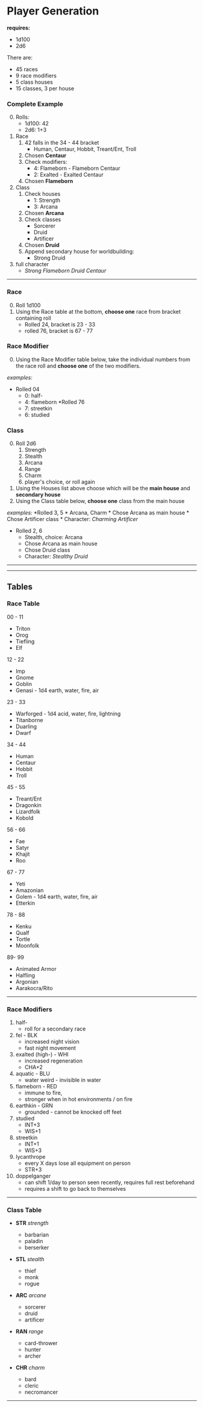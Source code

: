 # Player Generation
**requires:**
* 1d100
* 2d6

There are:
* 45 races
* 9 race modifiers
* 5 class houses
* 15 classes, 3 per house

### Complete Example

0. Rolls:
   * 1d100: 42
   * 2d6: 1+3
0. Race
   1. 42 falls in the 34 - 44 bracket
       * Human, Centaur, Hobbit, Treant/Ent, Troll
   2. Chosen **Centaur**
   3. Check modifiers:
      * 4: Flameborn  - Flameborn Centaur
      * 2: Exalted  - Exalted Centaur  
   0. Chosen **Flameborn**
1. Class
   1. Check houses
      * 1: Strength
      * 3: Arcana
   1. Chosen **Arcana**
   2. Check classes 
      * Sorcerer
      * Druid
      * Artificer 
   0. Chosen **Druid**
   1. Append secondary house for worldbuilding:
       * Strong Druid
0. full character
   * _Strong Flameborn Druid Centaur_   


---


### Race

0. Roll 1d100
0. Using the Race table at the bottom, **choose one** race from bracket containing roll
    * Rolled 24, bracket is 23 - 33
    * rolled 76, bracket is 67 - 77


### Race Modifier

0. Using the Race Modifier table below, take the individual numbers from the race roll and **choose one** of the two modifiers.

_examples:_
* Rolled 04
    * 0: half-
    * 4: flameborn
*Rolled 76
    * 7: streetkin
    * 6: studied


### Class

0. Roll 2d6
    1. Strength
    2. Stealth
    3. Arcana
    4. Range
    5. Charm
    6. player's choice, or roll again
0. Using the Houses list above choose which will be the **main house** and **secondary house**
0. Using the Class table below, **choose one** class from the main house

_examples:_
*Rolled 3, 5
    * Arcana, Charm
    * Chose Arcana as main house
    * Chose Artificer class
    * Character: _Charming Artificer_
* Rolled 2, 6
    * Stealth, choice: Arcana
    * Chose Arcana as main house
    * Chose Druid class
    * Character: _Stealthy Druid_


-------------------------------------------
-------------------------------------------

## Tables

### Race Table

00 - 11
  * Triton
  * Orog
  * Tiefling
  * Elf

12 - 22
  * Imp
  * Gnome
  * Goblin
  * Genasi - 1d4 earth, water, fire, air

23 - 33
  * Warforged - 1d4 acid, water, fire, lightning
  * Titanborne
  * Duarling
  * Dwarf
    
34 - 44
  * Human
  * Centaur
  * Hobbit
  * Troll
    
45 - 55
  * Treant/Ent
  * Dragonkin
  * Lizardfolk
  * Kobold
    
56 - 66    
  * Fae
  * Satyr
  * Khajit
  * Roo
  
67 - 77
  * Yeti
  * Amazonian
  * Golem - 1d4 earth, water, fire, air
  * Etterkin
    
78 - 88
  * Kenku
  * Qualf
  * Tortle
  * Moonfolk
    
 89- 99  
  * Animated Armor
  * Halfling
  * Argonian
  * Aarakocra/Rito

---

### Race Modifiers

1. half-        
    * roll for a secondary race
2. fel - BLK
    * increased night vision
    * fast night movement
3. exalted (high-) - WHI   
    * increased regeneration
    * CHA+2
4. aquatic - BLU
    * water weird - invisible in water
5. flameborn - RED
    * immune to fire,
    * stronger when in hot environments / on fire
6. earthkin - GRN
    * grounded - cannot be knocked off feet
7. studied
    * INT+3
    * WIS+1           
8. streetkin
    * INT+1
    * WIS+3
9. lycanthrope  
    * every X days lose all equipment on person
    * STR+3
10. doppelganger 
    * can shift 1/day to person seen recently, requires full rest beforehand
    * requires a shift to go back to themselves

---

### Class Table

* **STR** _strength_
  * barbarian
  * paladin
  * berserker


* **STL** _stealth_
  * thief
  * monk
  * rogue


* **ARC** _arcane_
  * sorcerer
  * druid
  * artificer


* **RAN** _range_
  * card-thrower
  * hunter
  * archer


* **CHR** _charm_
  * bard
  * cleric
  * necromancer

---